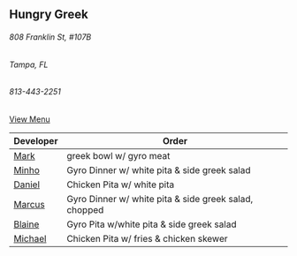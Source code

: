 ## Hungry Greek
###### 808 Franklin St, #107B 
###### Tampa, FL
###### 813-443-2251


[View Menu](https://www.toasttab.com/hungry-greek-franklin/v2/online-order#!/order)


Developer     | Order
--------------|---------------------
[Mark](http://github.com/mark-smithtb)              | greek bowl w/ gyro meat
[Minho](https://github.com/minhochoi)               | Gyro Dinner w/ white pita & side greek salad
[Daniel](https://github.come/dtartaglia)            | Chicken Pita w/ white pita
[Marcus](https://github.com/marcustf)               | Gyro Dinner w/ white pita & side greek salad, chopped
[Blaine](https://github.com/)                       | Gyro Pita w/white pita & side greek salad
[Michael](https://github.com/)                      | Chicken Pita w/ fries & chicken skewer
